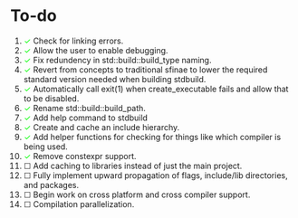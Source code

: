 <style type="text/css">
	c { color:#00FF00; }
	c::before { content: "✓"; }
	nc::before { content: "☐"; }
</style>

# To-do

1. <c></c> Check for linking errors.  
2. <c></c> Allow the user to enable debugging.  
4. <c></c> Fix redundency in std::build::build_type naming.  
5. <c></c> Revert from concepts to traditional sfinae to lower the required standard version needed when building stdbuild.  
8. <c></c> Automatically call exit(1) when create_executable fails and allow that to be disabled.
9. <c></c> Rename std::build::build_path.  
10. <c></c> Add help command to stdbuild
11. <c></c> Create and cache an include hierarchy.
12. <c></c> Add helper functions for checking for things like which compiler is being used.
13. <c></c> Remove constexpr support.
14. <nc></nc> Add caching to libraries instead of just the main project.
3. <nc></nc> Fully implement upward propagation of flags, include/lib directories, and packages.  
6. <nc></nc> Begin work on cross platform and cross compiler support.  
7. <nc></nc> Compilation parallelization.  